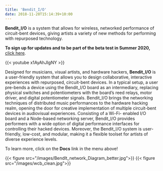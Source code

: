 ```yaml
---
title: 'Bendit_I/O'
date: 2018-11-28T15:14:39+10:00
---
```


**Bendit_I/O** is a system that allows for wireless, networked performance of circuit-bent devices, giving artists a variety of new methods for performing with repurposed technology.

**To sign up for updates and to be part of the beta test in Summer 2020,** [click here](https://docs.google.com/forms/d/e/1FAIpQLScq1p-MSwKU6qBkzLErAxHGKzmAEvX7mPkrRhukWIX4s02EVQ/viewform?usp=sf_link).

{{< youtube x1AyAhJIgNY >}}

Designed for musicians, visual artists, and hardware hackers, **Bendit_I/O** is a user-friendly system that allows you to design collaborative, interactive experiences with repurposed, circuit-bent devices. In a typical setup, a user pre-bends a device using the Bendit_I/O board as an intermediary, replacing physical switches and potentiometers with the board’s reed relays, motor driver, and digital potentiometer signals. Bendit_I/O brings the networking techniques of distributed music performances to the hardware hacking realm, opening the door for creative implementation of multiple circuit-bent devices in audiovisual experiences. Consisting of a Wi-Fi- enabled I/O board and a Node-based networking server, Bendit_I/O provides performers with a wide option of digital performance interfaces for controlling their hacked devices. Moreover, the Bendit_I/O system is user-friendly, low-cost, and modular, making it a flexible toolset for artists of diverse experience levels.

To learn more, click on the **Docs** link in the menu above!

{{< figure src="/images/BendIt_network_Diagram_better.jpg">}}
{{< figure src="/images/wcb_clean.jpg">}}